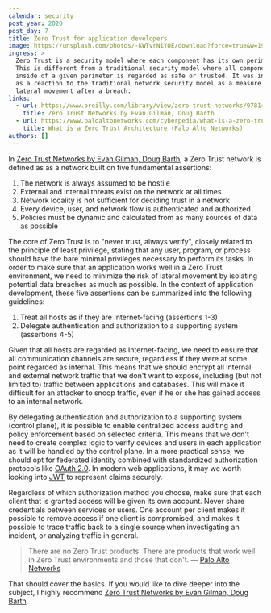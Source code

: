 ```yaml
---
calendar: security
post_year: 2020
post_day: 7
title: Zero Trust for application developers
image: https://unsplash.com/photos/-KWTvrNiYOE/download?force=true&w=1920
ingress: >
  Zero Trust is a security model where each component has its own perimeter.
  This is different from a traditional security model where all components
  inside of a given perimeter is regarded as safe or trusted. It was introduced
  as a reaction to the traditional network security model as a measure against
  lateral movement after a breach.
links:
  - url: https://www.oreilly.com/library/view/zero-trust-networks/9781491962183/ch01.htm
    title: Zero Trust Networks by Evan Gilman, Doug Barth
  - url: https://www.paloaltonetworks.com/cyberpedia/what-is-a-zero-trust-architecture
    title: What is a Zero Trust Architecture (Palo Alto Networks)
authors: []
---
```

In [Zero Trust Networks by Evan Gilman, Doug Barth](https://www.oreilly.com/library/view/zero-trust-networks/9781491962183/ch01.html), a Zero Trust network is defined as as a network built on five fundamental assertions:

1. The network is always assumed to be hostile
2. External and internal threats exist on the network at all times
3. Network locality is not sufficient for deciding trust in a network
4. Every device, user, and network flow is authenticated and authorized
5. Policies must be dynamic and calculated from as many sources of data as possible

The core of Zero Trust is to "never trust, always verify", closely related to the principle of least privilege, stating that any user, program, or process should have the bare minimal privileges necessary to perform its tasks. In order to make sure that an application works well in a Zero Trust environment, we need to minimize the risk of lateral movement by isolating potential data breaches as much as possible. In the context of application development, these five assertions can be summarized into the following guidelines:

1. Treat all hosts as if they are Internet-facing (assertions 1-3)
2. Delegate authentication and authorization to a supporting system (assertions 4-5)

Given that all hosts are regarded as Internet-facing, we need to ensure that all communication channels are secure, regardless if they were at some point regarded as internal. This means that we should encrypt all internal and external network traffic that we don't want to expose, including (but not limited to) traffic between applications and databases. This will make it difficult for an attacker to snoop traffic, even if he or she has gained access to an internal network.

By delegating authentication and authorization to a supporting system (control plane), it is possible to enable centralized access auditing and policy enforcement based on selected criteria. This means that we don't need to create complex logic to verify devices and users in each application as it will be handled by the control plane. In a more practical sense, we should opt for federated identity combined with standardized authorization protocols like [OAuth 2.0](https://oauth.net/2/). In modern web applications, it may we worth looking into [JWT](https://jwt.io/) to represent claims securely.

Regardless of which authorization method you choose, make sure that each client that is granted access will be given its own account. Never share credentials between services or users. One account per client makes it possible to remove access if one client is compromised, and makes it possible to trace traffic back to a single source when investigating an incident, or analyzing traffic in general.

> There are no Zero Trust products. There are products that work well in Zero Trust environments and those that don't. — [Palo Alto Networks](https://www.paloaltonetworks.com/cyberpedia/what-is-a-zero-trust-architecture)

That should cover the basics. If you would like to dive deeper into the subject, I highly recommend [Zero Trust Networks by Evan Gilman, Doug Barth](https://www.oreilly.com/library/view/zero-trust-networks/9781491962183/ch01.html).